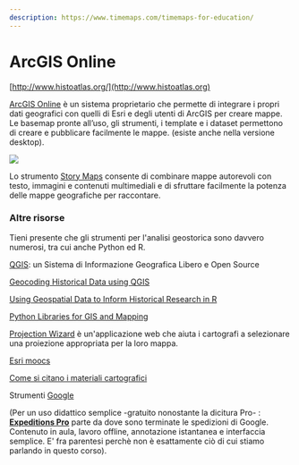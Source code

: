 ```yaml
---
description: https://www.timemaps.com/timemaps-for-education/
---
```


# ArcGIS Online

[http://www.histoatlas.org/](http://www.histoatlas.org)



[ArcGIS Online](https://www.esriitalia.it/prodotti/la-nostra-offerta/piattaforma-esri/arcgis-online) è un sistema proprietario che permette di integrare i propri dati geografici con quelli di Esri e degli utenti di ArcGIS per creare mappe. Le basemap pronte all’uso, gli strumenti, i template e i dataset permettono di creare e pubblicare facilmente le mappe. (esiste anche nella versione desktop).





![](<../.gitbook/assets/screenshot-www.esri.com-2022.04.19-14\_39\_57 (1).png>)

Lo strumento  [Story Maps](https://storymaps.arcgis.com/stories/de1edc28ecae42c2a1849d108350c997) consente di combinare mappe autorevoli con testo, immagini e contenuti multimediali e di sfruttare facilmente la potenza delle mappe geografiche per raccontare.





### Altre risorse

Tieni presente che gli strumenti per l'analisi geostorica sono davvero numerosi, tra cui anche Python ed R.&#x20;

[QGIS](https://www.qgis.org/it/site/): un Sistema di Informazione Geografica Libero e Open Source

[Geocoding Historical Data using QGIS](https://programminghistorian.org/en/lessons/geocoding-qgis)

[Using Geospatial Data to Inform Historical Research in R](https://programminghistorian.org/en/lessons/geospatial-data-analysis)

[Python Libraries for GIS and Mapping](https://gisgeography.com/python-libraries-gis-mapping/)

[Projection Wizard](https://projectionwizard.org) è un'applicazione web che aiuta i cartografi a selezionare una proiezione appropriata per la loro mappa.

[Esri moocs](https://www.esri.com/training/mooc/)

[Come si citano i materiali cartografici](https://lib.uwaterloo.ca/locations/umd/digital/citation.html)

Strumenti [ Google](https://www.google.com/earth/education/)

(Per un uso didattico semplice  -gratuito nonostante la dicitura Pro- : [**Expeditions Pro**](https://expeditionspro.com) parte da dove sono terminate le spedizioni di Google. Contenuto in aula, lavoro offline, annotazione istantanea e interfaccia semplice. E' fra parentesi perchè non è esattamente ciò di cui stiamo parlando in questo corso).
